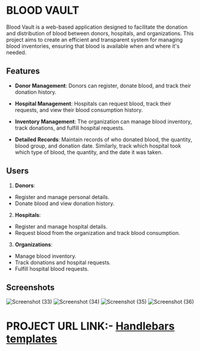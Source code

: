 # BLOOD VAULT
Blood Vault is a web-based application designed to facilitate the donation and distribution of blood between donors, hospitals, and organizations. This project aims to create an efficient and transparent system for managing blood inventories, ensuring that blood is available when and where it's needed.

## Features
- **Donor Management**: Donors can register, donate blood, and track their donation history.

- **Hospital Management**: Hospitals can request blood, track their requests, and view their blood consumption history.
- **Inventory Management**: The organization can manage blood inventory, track donations, and fulfill hospital requests.
- **Detailed Records**: Maintain records of who donated blood, the quantity, blood group, and donation date. Similarly, track which hospital took which type of blood, the quantity, and the date it was taken.

## Users
1. **Donors**:
- Register and manage personal details.
- Donate blood and view donation history.

2. **Hospitals**:
- Register and manage hospital details.
- Request blood from the organization and track blood consumption.
3. **Organizations**:
- Manage blood inventory.
- Track donations and hospital requests.
- Fulfill hospital blood requests.

## Screenshots
![Screenshot (33)](https://github.com/user-attachments/assets/4f393f67-97b7-4680-9c65-a589f83208c7)
![Screenshot (34)](https://github.com/user-attachments/assets/06a8cd9d-e52d-45ec-87b6-1f42e1c250cc)
![Screenshot (35)](https://github.com/user-attachments/assets/8fd88745-5f85-42b6-bfe9-318facd2ef3e)
![Screenshot (36)](https://github.com/user-attachments/assets/37a0d515-4d58-4c26-82c9-37ca800cd8e3)

# PROJECT URL LINK:- [Handlebars templates](http://handlebarsjs.com/)





